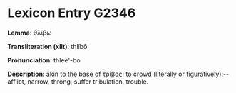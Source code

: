 # Lexicon Entry G2346

**Lemma**: θλίβω

**Transliteration (xlit)**: thlíbō

**Pronunciation**: thlee'-bo

**Description**:
akin to the base of τρίβος; to crowd (literally or figuratively):--afflict, narrow, throng, suffer tribulation, trouble.
